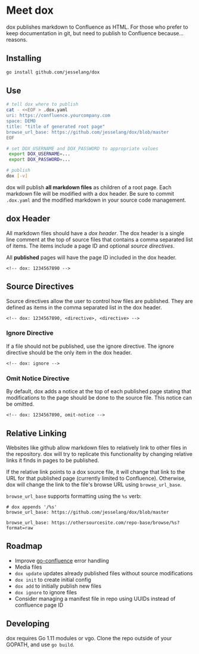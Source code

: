 # Meet dox

dox publishes markdown to Confluence as HTML. For those who prefer to keep
documentation in git, but need to publish to Confluence because... reasons.

## Installing

```sh
go install github.com/jesselang/dox
```

## Use

```sh
# tell dox where to publish
cat - <<EOF > .dox.yaml
uri: https://confluence.yourcompany.com
space: DEMO
title: "title of generated root page"
browse_url_base: https://github.com/jesselang/dox/blob/master
EOF

# set DOX_USERNAME and DOX_PASSWORD to appropriate values
 export DOX_USERNAME=...
 export DOX_PASSWORD=...

# publish
dox [-v]
```

dox will publish **all markdown files** as children of a root page. Each
markdown file will be modified with a dox header. Be sure to commit `.dox.yaml`
and the modified markdown in your source code management.

## dox Header

All markdown files should have a *dox header*. The dox header is a single line
comment at the top of source files that contains a comma separated list of
items. The items include a page ID and optional *source directives*.

All **published** pages will have the page ID included in the dox header.

```
<!-- dox: 1234567890 -->
```

## Source Directives

Source directives allow the user to control how files are published. They are
defined as items in the comma separated list in the dox header.

```
<!-- dox: 1234567890, <directive>, <directive> -->
```

### Ignore Directive

If a file should not be published, use the ignore directive. The ignore
directive should be the only item in the dox header.

```
<!-- dox: ignore -->
```

### Omit Notice Directive

By default, dox adds a notice at the top of each published page stating that
modifications to the page should be done to the source file. This notice can be
omitted.

```
<!-- dox: 1234567890, omit-notice -->
```

## Relative Linking

Websites like github allow markdown files to relatively link to other files in
the repository. dox will try to replicate this functionality by changing
relative links it finds in pages to be published.

If the relative link points to a dox source file, it will change that link to
the URL for that published page (currently limited to Confluence). Otherwise,
dox will change the link to the file's browse URL using `browse_url_base`.

`browse_url_base` supports formatting using the `%s` verb:

```
# dox appends '/%s'
browse_url_base: https://github.com/jesselang/dox/blob/master

browse_url_base: https://othersourcesite.com/repo-base/browse/%s?format=raw
```

<!-- ## Not supported -->

## Roadmap

- Improve [go-confluence][go-confluence] error handling
- Media files
- `dox update` updates already published files without source modifications
- `dox init` to create initial config
- `dox add` to initially publish new files
- `dox ignore` to ignore files
- Consider managing a manifest file in repo using UUIDs instead of
confluence page ID

## Developing

dox requires Go 1.11 modules or vgo. Clone the repo outside of your GOPATH,
and use `go build`.


[go-confluence]: https://github.com/jesselang/go-confluence
